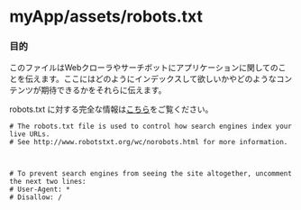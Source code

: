 # myApp/assets/robots.txt
### 目的
このファイルはWebクローラやサーチボットにアプリケーションに関してのことを伝えます。ここにはどのようにインデックスして欲しいかやどのようなコンテンツが期待できるかをそれらに伝えます。

robots.txt に対する完全な情報は[こちら](http://www.robotstxt.org/robotstxt.html)をご覧ください。

<docmeta name="uniqueID" value="robotstxt863673">
<docmeta name="displayName" value="robots.txt">

```
# The robots.txt file is used to control how search engines index your live URLs.
# See http://www.robotstxt.org/wc/norobots.html for more information.



# To prevent search engines from seeing the site altogether, uncomment the next two lines:
# User-Agent: *
# Disallow: /

```
